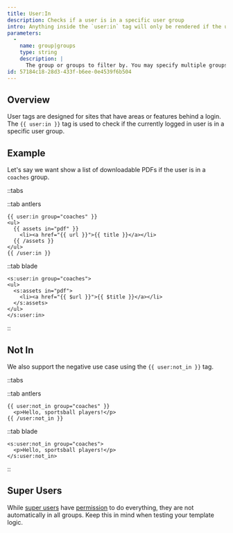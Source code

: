 ```yaml
---
title: User:In
description: Checks if a user is in a specific user group
intro: Anything inside the `user:in` tag will only be rendered if the user is in the specified group.
parameters:
  -
    name: group|groups
    type: string
    description: |
      The group or groups to filter by. You may specify multiple groups by pipe separating them: `{{ user:in groups="jocks|geeks" }}`.
id: 57184c18-28d3-433f-b6ee-0e4539f6b504
---
```

## Overview
User tags are designed for sites that have areas or features behind a login. The `{{ user:in }}` tag is used to check if the currently logged in user is in a specific user group.

## Example

Let's say we want show a list of downloadable PDFs if the user is in a `coaches` group.

::tabs

::tab antlers
```antlers
{{ user:in group="coaches" }}
<ul>
  {{ assets in="pdf" }}
    <li><a href="{{ url }}">{{ title }}</a></li>
  {{ /assets }}
</ul>
{{ /user:in }}
```
::tab blade
```blade
<s:user:in group="coaches">
<ul>
  <s:assets in="pdf">
    <li><a href="{{ $url }}">{{ $title }}</a></li>
  </s:assets>
</ul>
</s:user:in>
```
::

## Not In

We also support the negative use case using the `{{ user:not_in }}` tag.

::tabs

::tab antlers
```antlers
{{ user:not_in group="coaches" }}
  <p>Hello, sportsball players!</p>
{{ /user:not_in }}
```
::tab blade
```blade
<s:user:not_in group="coaches">
  <p>Hello, sportsball players!</p>
</s:user:not_in>
```
::

## Super Users

While [super users](/users#super-users) have [permission](/users#permissions) to do everything, they are not automatically in all groups. Keep this in mind when testing your template logic.
